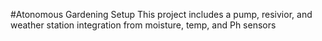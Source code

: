#Atonomous Gardening Setup 
This project includes a pump, resivior, and weather station integration from moisture, temp, and Ph sensors


